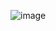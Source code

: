 ![image](https://github.com/deepdk/30-Day-Chart-Challenge-2024/assets/31981663/ac217ee3-5413-48c0-8cb3-4cd36d656abf)

